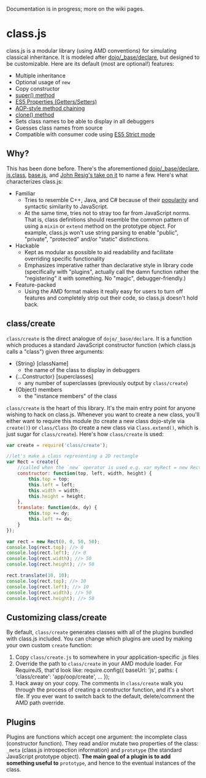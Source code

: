 Documentation is in progress; more on the wiki pages.

class.js
========

class.js is a modular library (using AMD conventions) for simulating classical
inheritance. It is modeled after
[dojo/_base/declare](http://dojotoolkit.org/reference-guide/1.8/dojo/_base/declare.html#dojo-base-declare),
but designed to be customizable. Here are its default (most are optional!) features:

* Multiple inheritance
* Optional usage of `new`
* Copy constructor
* [super() method](https://github.com/zship/class.js/wiki/Plugins%3A-super)
* [ES5 Properties (Getters/Setters)](https://github.com/zship/class.js/wiki/Plugins%3A-props)
* [AOP-style method chaining](https://github.com/zship/class.js/wiki/Plugins%3A-chain)
* [clone() method](https://github.com/zship/class.js/wiki/Plugins%3A-clone)
* Sets class names to be able to display in all debuggers
* Guesses class names from source
* Compatible with consumer code using [ES5 Strict
  mode](https://developer.mozilla.org/en-US/docs/JavaScript/Reference/Functions_and_function_scope/Strict_mode)


Why?
----

This has been done before. There's the aforementioned
[dojo/_base/declare](http://dojotoolkit.org/reference-guide/1.8/dojo/_base/declare.html#dojo-base-declare),
[js.class](http://jsclass.jcoglan.com/),
[base.js](http://dean.edwards.name/weblog/2006/03/base/), and [John Resig's
take on it](http://ejohn.org/blog/simple-javascript-inheritance/) to name a
few. Here's what characterizes class.js:

* Familiar
    * Tries to resemble C++, Java, and C# because of their
      [popularity](http://www.tiobe.com/index.php/content/paperinfo/tpci/index.html)
      and syntactic similarity to JavaScript.
    * At the same time, tries not to stray too far from JavaScript norms. That
      is, class definitions should resemble the common pattern of using a
      `mixin` or `extend` method on the prototype object. For example, class.js
      won't use string parsing to enable "public", "private", "protected"
      and/or "static" distinctions.
* Hackable
    * Kept as modular as possible to aid readability and facilitate overriding
      specific functionality
    * Emphasizes imperative rather than declarative style in library code
      (specifically with "plugins", actually call the damn function rather the
      "registering" it with something. No "magic", debugger-friendly.)
* Feature-packed
    * Using the AMD format makes it really easy for users to turn off features
      and completely strip out their code, so class.js doesn't hold back.



class/create
------------

`class/create` is the direct analogue of `dojo/_base/declare`. It is a function
which produces a standard JavaScript constructor function (which class.js calls a
"class") given three arguments:

* {String} [className]
  * the name of the class to display in debuggers
* {...Constructor} [superclasses]
  * any number of superclasses (previously output by `class/create`)
* {Object} members
  * the "instance members" of the class

`class/create` is the heart of this library. It's the main entry point for
anyone wishing to hack on class.js. Whenever you want to create a new class,
you'll either want to require this module (to create a new class dojo-style via
`create()`) or `class/Class` (to create a new class via `Class.extend()`, which
is just sugar for `class/create`). Here's how `class/create` is used:

```js
var create = require('class/create');

//let's make a class representing a 2D rectangle
var Rect = create({
	//called when the `new` operator is used e.g. var myRect = new Rect(...)
	constructor: function(top, left, width, height) {
		this.top = top;
		this.left = left;
		this.width = width;
		this.height = height;
	},
	translate: function(dx, dy) {
		this.top += dy;
		this.left += dx;
	}
});

var rect = new Rect(0, 0, 50, 50);
console.log(rect.top); //> 0
console.log(rect.left); //> 0
console.log(rect.width); //> 50
console.log(rect.height); //> 50

rect.translate(10, 10);
console.log(rect.top); //> 10
console.log(rect.left); //> 10
console.log(rect.width); //> 50
console.log(rect.height); //> 50
```




Customizing class/create
------------------------

By default, `class/create` generates classes with all of the plugins bundled
with class.js included. You can change which plugins are used by making your
own custom `create` function:

1. Copy `class/create.js` to somewhere in your application-specific .js files
2. Override the path to `class/create` in your AMD module loader. For
   RequireJS, that'd look like:
        require.config({
          baseUrl: 'js',
          paths: {
            'class/create': 'app/oop/create',
            ...
        });
3. Hack away on your copy. The comments in `class/create` walk you through the
   process of creating a constructor function, and it's a short file. If you
   ever want to switch back to the default, delete/comment the AMD path
   override.




Plugins
-------

Plugins are functions which accept one argument: the incomplete class
(constructor function). They read and/or mutate two properties of the class:
`_meta` (class.js introspection information) and `prototype` (the standard
JavaScript prototype object). **The main goal of a plugin is to add something
useful to** `prototype`, and hence to the eventual instances of the class.
